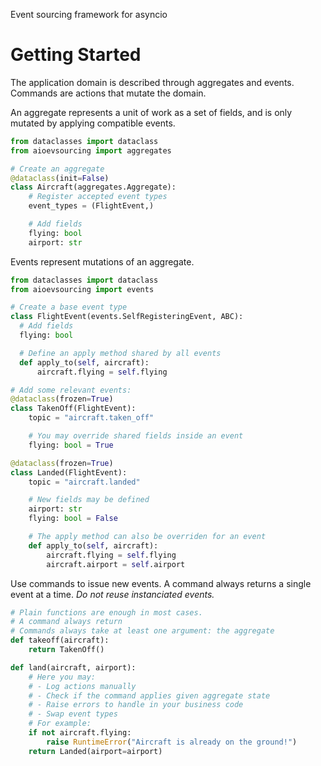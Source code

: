 Event sourcing framework for asyncio

# Getting Started

The application domain is described through aggregates and events.
Commands are actions that mutate the domain.

An aggregate represents a unit of work as a set of fields, and is only mutated by applying compatible events.
```python
from dataclasses import dataclass
from aioevsourcing import aggregates

# Create an aggregate
@dataclass(init=False)
class Aircraft(aggregates.Aggregate):
    # Register accepted event types
    event_types = (FlightEvent,)

    # Add fields
    flying: bool
    airport: str
```

Events represent mutations of an aggregate.
```python
from dataclasses import dataclass
from aioevsourcing import events

# Create a base event type
class FlightEvent(events.SelfRegisteringEvent, ABC):
  # Add fields
  flying: bool

  # Define an apply method shared by all events
  def apply_to(self, aircraft):
      aircraft.flying = self.flying

# Add some relevant events:
@dataclass(frozen=True)
class TakenOff(FlightEvent):
    topic = "aircraft.taken_off"

    # You may override shared fields inside an event
    flying: bool = True

@dataclass(frozen=True)
class Landed(FlightEvent):
    topic = "aircraft.landed"

    # New fields may be defined
    airport: str
    flying: bool = False

    # The apply method can also be overriden for an event
    def apply_to(self, aircraft):
        aircraft.flying = self.flying
        aircraft.airport = self.airport
```

Use commands to issue new events. A command always returns a single event at a time.
*Do not reuse instanciated events.*
```python
# Plain functions are enough in most cases.
# A command always return
# Commands always take at least one argument: the aggregate
def takeoff(aircraft):
    return TakenOff()

def land(aircraft, airport):
    # Here you may:
    # - Log actions manually
    # - Check if the command applies given aggregate state
    # - Raise errors to handle in your business code
    # - Swap event types
    # For example:
    if not aircraft.flying:
        raise RuntimeError("Aircraft is already on the ground!")
    return Landed(airport=airport)
```

